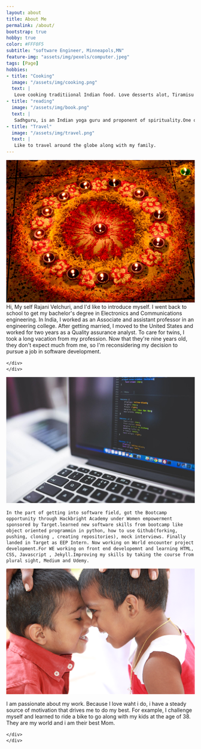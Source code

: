 ```yaml
---
layout: about
title: About Me
permalink: /about/
bootstrap: true
hobby: true
color: #FFF0F5
subtitle: "software Engineer, Minneapols,MN" 
feature-img: "assets/img/pexels/computer.jpeg"
tags: [Page]
hobbies:
- title: "Cooking"
  image: "/assets/img/cooking.png"
  text: |
   Love cooking traditiional Indian food. Love desserts alot, Tiramisu is my forever favourite.
- title: "reading"
  image: "/assets/img/book.png"
  text: |
   Sadhguru, is an Indian yoga guru and proponent of spirituality.One of my favorite book is "Inner Engineering"
- title: "Travel"
  image: "/assets/img/travel.png"
  text: |
   Like to travel around the globe along with my family.
---
```





<div class="row content my-5">
    <div class="col-md-6  order-1 order-md-2">
      <img src="../assets/img/Diyas-about.jpg" class="img-fluid" alt=""/>
    </div>    
    <div class="col-md-6 pt-2  order-2 order-md-1 align-start">
     <div class="body-content">
   Hi, My self  Rajani Velchuri, and I'd like to introduce myself. I went back to school to get my bachelor's degree in Electronics and Communications engineering. In India, I worked as an Associate and assistant professor in an engineering college. After getting married, I moved to the United States and worked for two years as a Quality assurance analyst. To care for twins, I took a long vacation from my profession. Now that they're nine years old, they don't expect much from me, so I'm reconsidering my decision to pursue a job in software development.
    
    </div>
    </div> 
</div>
<div class="row my-5">
       <div class="col-md-6  order-2 order-md-2">
       <img src="../assets/img/pexels/computer.jpeg" class="img-fluid" alt="" class="img-fluid" />
    </div>
    <div class="col-md-6 pt-2  order-1 order-md-2 align-start">
     <div class="body-content"> 

    In the part of getting into software field, got the Bootcamp opportunity through Hackbright Academy under Women empowerment sponsored by Target.learned new software skills from bootcamp like object oriented programmin in python, how to use Github(forking, pushing, cloning , creating repositories), mock interviews. Finally landed in Target as EEP Intern. Now working on World encounter project development.For WE working on front end developemnt and learning HTML, CSS, Javascript , Jekyll.Improving my skills by taking the course from plural sight, Medium and Udemy.
</div>
</div>
</div>

<div class="row content my-5">
    <div class="col-md-6  order-1 order-md-2">
      <img src="../assets/img/twins.jpg" class="img-fluid" alt=""/>
    </div>    
    <div class="col-md-6 pt-2 order-2 order-md-1 align-start">
    <div class="body-content">

   I am passionate about my work. Because I love waht i do, i have a steady source of motivation that drives me to do my best. For example, I challenge myself and learned to ride a bike to go along with my kids at the age of 38. They are my world and i am their best Mom.
    
    </div>
    </div> 
</div>






